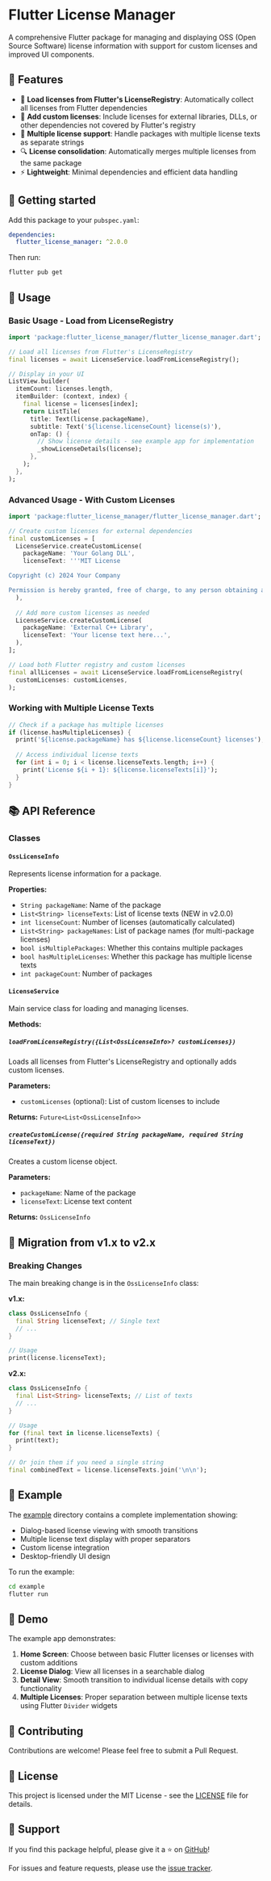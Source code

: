 # Flutter License Manager

A comprehensive Flutter package for managing and displaying OSS (Open Source Software) license information with support for custom licenses and improved UI components.

## 🌟 Features

- 📄 **Load licenses from Flutter's LicenseRegistry**: Automatically collect all licenses from Flutter dependencies
- 🔧 **Add custom licenses**: Include licenses for external libraries, DLLs, or other dependencies not covered by Flutter's registry
- 📝 **Multiple license support**: Handle packages with multiple license texts as separate strings
- 🔍 **License consolidation**: Automatically merges multiple licenses from the same package
- ⚡ **Lightweight**: Minimal dependencies and efficient data handling

## 🚀 Getting started

Add this package to your `pubspec.yaml`:

```yaml
dependencies:
  flutter_license_manager: ^2.0.0
```

Then run:

```bash
flutter pub get
```

## 📖 Usage

### Basic Usage - Load from LicenseRegistry

```dart
import 'package:flutter_license_manager/flutter_license_manager.dart';

// Load all licenses from Flutter's LicenseRegistry
final licenses = await LicenseService.loadFromLicenseRegistry();

// Display in your UI
ListView.builder(
  itemCount: licenses.length,
  itemBuilder: (context, index) {
    final license = licenses[index];
    return ListTile(
      title: Text(license.packageName),
      subtitle: Text('${license.licenseCount} license(s)'),
      onTap: () {
        // Show license details - see example app for implementation
        _showLicenseDetails(license);
      },
    );
  },
);
```

### Advanced Usage - With Custom Licenses

```dart
import 'package:flutter_license_manager/flutter_license_manager.dart';

// Create custom licenses for external dependencies
final customLicenses = [
  LicenseService.createCustomLicense(
    packageName: 'Your Golang DLL',
    licenseText: '''MIT License

Copyright (c) 2024 Your Company

Permission is hereby granted, free of charge, to any person obtaining a copy...''',
  ),
  
  // Add more custom licenses as needed
  LicenseService.createCustomLicense(
    packageName: 'External C++ Library',
    licenseText: 'Your license text here...',
  ),
];

// Load both Flutter registry and custom licenses
final allLicenses = await LicenseService.loadFromLicenseRegistry(
  customLicenses: customLicenses,
);
```

### Working with Multiple License Texts

```dart
// Check if a package has multiple licenses
if (license.hasMultipleLicenses) {
  print('${license.packageName} has ${license.licenseCount} licenses');
  
  // Access individual license texts
  for (int i = 0; i < license.licenseTexts.length; i++) {
    print('License ${i + 1}: ${license.licenseTexts[i]}');
  }
}
```

## 📚 API Reference

### Classes

#### `OssLicenseInfo`

Represents license information for a package.

**Properties:**
- `String packageName`: Name of the package
- `List<String> licenseTexts`: List of license texts (NEW in v2.0.0)
- `int licenseCount`: Number of licenses (automatically calculated)
- `List<String> packageNames`: List of package names (for multi-package licenses)
- `bool isMultiplePackages`: Whether this contains multiple packages
- `bool hasMultipleLicenses`: Whether this package has multiple license texts
- `int packageCount`: Number of packages

#### `LicenseService`

Main service class for loading and managing licenses.

**Methods:**

##### `loadFromLicenseRegistry({List<OssLicenseInfo>? customLicenses})`
Loads all licenses from Flutter's LicenseRegistry and optionally adds custom licenses.

**Parameters:**
- `customLicenses` (optional): List of custom licenses to include

**Returns:** `Future<List<OssLicenseInfo>>`

##### `createCustomLicense({required String packageName, required String licenseText})`
Creates a custom license object.

**Parameters:**
- `packageName`: Name of the package
- `licenseText`: License text content

**Returns:** `OssLicenseInfo`

## 🔄 Migration from v1.x to v2.x

### Breaking Changes

The main breaking change is in the `OssLicenseInfo` class:

**v1.x:**
```dart
class OssLicenseInfo {
  final String licenseText; // Single text
  // ...
}

// Usage
print(license.licenseText);
```

**v2.x:**
```dart
class OssLicenseInfo {
  final List<String> licenseTexts; // List of texts
  // ...
}

// Usage
for (final text in license.licenseTexts) {
  print(text);
}

// Or join them if you need a single string
final combinedText = license.licenseTexts.join('\n\n');
```

## 📱 Example

The [example](./example) directory contains a complete implementation showing:

- Dialog-based license viewing with smooth transitions
- Multiple license text display with proper separators
- Custom license integration
- Desktop-friendly UI design

To run the example:

```bash
cd example
flutter run
```

## 🎥 Demo

The example app demonstrates:

1. **Home Screen**: Choose between basic Flutter licenses or licenses with custom additions
2. **License Dialog**: View all licenses in a searchable dialog
3. **Detail View**: Smooth transition to individual license details with copy functionality
4. **Multiple Licenses**: Proper separation between multiple license texts using Flutter `Divider` widgets

## 🤝 Contributing

Contributions are welcome! Please feel free to submit a Pull Request.

## 📄 License

This project is licensed under the MIT License - see the [LICENSE](LICENSE) file for details.

## 💖 Support

If you find this package helpful, please give it a ⭐ on [GitHub](https://github.com/kihyun1998/flutter_license_manager)!

For issues and feature requests, please use the [issue tracker](https://github.com/kihyun1998/flutter_license_manager/issues).